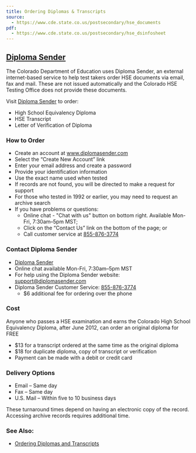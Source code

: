 ```yaml
---
title: Ordering Diplomas & Transcripts
source:
  - https://www.cde.state.co.us/postsecondary/hse_documents
pdf:
  - https://www.cde.state.co.us/postsecondary/hse_dsinfosheet
---
```

## [Diploma Sender](http://www.diplomasender.com/)
The Colorado Department of Education uses Diploma Sender, an external internet-based service to help test takers order HSE documents via email, fax and mail. These are not issued automatically and the Colorado HSE Testing Office does not provide these documents.

Visit [Diploma Sender](http://www.diplomasender.com/) to order:

  * High School Equivalency Diploma
  * HSE Transcript
  * Letter of Verification of Diploma

### How to Order

  * Create an account at www.diplomasender.com
  * Select the “Create New Account” link
  * Enter your email address and create a password
  * Provide your identification information
  * Use the exact name used when tested
  * If records are not found, you will be directed to make a request for support
  * For those who tested in 1992 or earlier, you may need to request an archive search
  * If you have problems or questions:
    * Online chat - "Chat with us" button on bottom right. Available Mon-Fri, 7:30am–5pm MST; 
    * Click on the “Contact Us” link on the bottom of the page; or
    * Call customer service at [855-876-3774](tel:855-876-3774)

### Contact Diploma Sender

  * [Diploma Sender](http://www.diplomasender.com/)
  * Online chat available Mon-Fri, 7:30am–5pm MST
  * For help using the Diploma Sender website: [support@diplomasender.com](mailto:support@diplomasender.com)
  * Diploma Sender Customer Service: [855-876-3774](tel:855-876-3774)
    * $6 additional fee for ordering over the phone

### Cost

Anyone who passes a HSE examination and earns the Colorado High School Equivalency Diploma, after June 2012, can order an original diploma for FREE 

  * $13 for a transcript ordered at the same time as the original diploma
  * $18 for duplicate diploma, copy of transcript or verification
  * Payment can be made with a debit or credit card

### Delivery Options

  * Email – Same day
  * Fax – Same day
  * U.S. Mail – Within five to 10 business days
  
These turnaround times depend on having an electronic copy of the record.  Accessing archive records requires additional time.

### See Also:

  * [Ordering Diplomas and Transcripts](https://www.cde.state.co.us/postsecondary/hse_dsinfosheet)